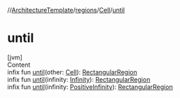 //[ArchitectureTemplate](../../index.md)/[regions](../index.md)/[Cell](index.md)/[until](until.md)



# until  
[jvm]  
Content  
infix fun [until](until.md)(other: [Cell](index.md)): [RectangularRegion](../-rectangular-region/index.md)  
infix fun [until](until.md)(infinity: [Infinity](../../extensions/-infinity/index.md)): [RectangularRegion](../-rectangular-region/index.md)  
infix fun [until](until.md)(infinity: [PositiveInfinity](../../extensions/-positive-infinity/index.md)): [RectangularRegion](../-rectangular-region/index.md)  



